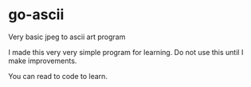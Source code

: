 # go-ascii
Very basic jpeg to ascii art program

I made this very very simple program for learning. Do not use this until I make improvements.

You can read to code to learn.

